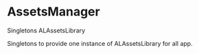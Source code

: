 # AssetsManager
Singletons  ALAssetsLibrary 

Singletons to provide one instance of ALAssetsLibrary for all app.
